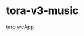 <!--
 * @Author: dingyuwen ding_yuwen@163.com
 * @Date: 2022-11-23 20:40:37
 * @LastEditTime: 2022-11-23 20:44:13
 * @LastEditors: dingyuwen
 * @Description: 
-->
# tora-v3-music
taro weApp
